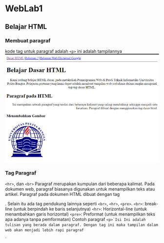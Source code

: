 # WebLab1
## Belajar HTML

### Membuat paragraf
kode tag untuk paragraf adalah `<p>`
ini adalah tampilannya
![gambar](gambar/ss1.PNG)

### Tag Paragraf
`<hr>`, dan `<br>`
Paragraf merupakan kumpulan dari beberapa kalimat. Pada dokumen web, paragraf biasanya
digunakan untuk menampilkan teks atau artikel.
Paragraf pada dokumen HTML dibuat dengan tag <p>. Selain itu ada tag pendukung lainnya seperti
`<br>`, `<hr>`, `<pre>`.
`<br>`: break-line (untuk berpindah ke baris selanjutnya)
`<hr>`: Horizontal-line (untuk menambahkan garis horizontal)
`<pre>`: Preformat (untuk menampilkan teks apa adanya tanpa pemformatan)
Contoh paragraf
``<p>`Isi Ini adalah tulisan yang berada dalam paragraf. Dengan tag ini maka
tampilan dalam web akan menjadi lebih rapi paragraf``<p>`